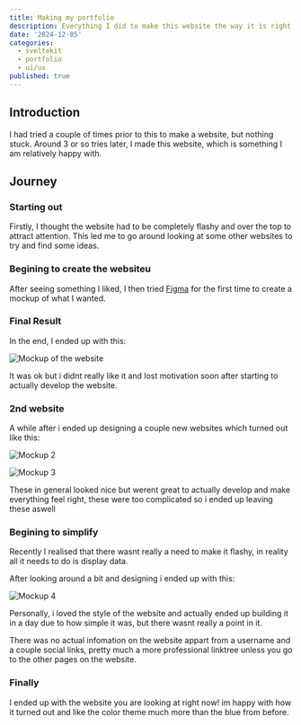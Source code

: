 ```yaml
---
title: Making my portfolio
description: Everything I did to make this website the way it is right now!
date: '2024-12-05'
categories:
  - sveltekit
  - portfolio
  - ui/ux
published: true
---
```


## Introduction
I had tried a couple of times prior to this to make a website, but nothing stuck. Around 3 or so tries later, I made this website, which is something I am relatively happy with.

## Journey

### Starting out
Firstly, I thought the website had to be completely flashy and over the top to attract attention. This led me to go around looking at some other websites to try and find some ideas.

### Begining to create the websiteu
After seeing something I liked, I then tried [Figma](https://www.figma.com) for the first time to create a mockup of what I wanted.

### Final Result
In the end, I ended up with this:

![Mockup of the website](/cdn/mockup1.png)

It was ok but i didnt really like it and lost motivation soon after starting to actually develop the website.

### 2nd website
A while after i ended up designing a couple new websites which turned out like this:

![Mockup 2](/cdn/mockup2.png)

![Mockup 3](/cdn/mockup3.png)

These in general looked nice but werent great to actually develop and make everything feel right, these were too complicated so i ended up leaving these aswell

### Begining to simplify

Recently I realised that there wasnt really a need to make it flashy, in reality all it needs to do is display data.

After looking around a bit and designing i ended up with this:

![Mockup 4](/cdn/mockup4.png)

Personally, i loved the style of the website and actually ended up building it in a day due to how simple it was, but there wasnt really a point in it.

There was no actual infomation on the website appart from a username and a couple social links, pretty much a more professional linktree unless you go to the other pages on the website.

### Finally

I ended up with the website you are looking at right now! im happy with how it turned out and like the color theme much more than the blue from before.







